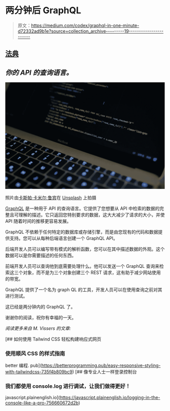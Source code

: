 # 两分钟后 GraphQL

> 原文：<https://medium.com/codex/graphql-in-one-minute-d72332ad9b1e?source=collection_archive---------19----------------------->

## [法典](http://medium.com/codex)

## *你的 API 的查询语言。*

![](img/1e633551f96d5f3b097a4c5ced6b57f3.png)

照片由[卡斯帕·卡米尔·鲁宾](https://unsplash.com/@casparrubin?utm_source=unsplash&utm_medium=referral&utm_content=creditCopyText)在 [Unsplash](/s/photos/query?utm_source=unsplash&utm_medium=referral&utm_content=creditCopyText) 上拍摄

[GraphQL](https://graphql.org/) 是一种用于 API 的查询语言。它提供了您想要从 API 中检索的数据的完整且可理解的描述。它只返回您特别要求的数据，这大大减少了请求的大小，并使 API 随着时间的推移更容易发展。

GraphQL 不依赖于任何特定的数据库或存储引擎，而是由您现有的代码和数据提供支持。您可以从每种后端语言创建一个 GraphQL API。

后端开发人员可以编写带有模式的解析函数，您可以在其中描述数据的外观。这个数据可以是你需要描述的任何东西。

前端开发人员可以查询他到底需要处理什么。他可以发送一个 GraphQL 查询来检索这三个对象，而不是为三个对象创建三个 REST 请求，这有助于减少网站使用的带宽。

GraphQL 提供了一个名为 graph QL 的工具，开发人员可以在使用查询之前对其进行测试。

这已经是两分钟内的 GraphQL 了。

谢谢你的阅读，祝你有幸福的一天。

*阅读更多来自 M. Vissers 的文章:*

[](https://betterprogramming.pub/easy-responsive-styling-with-tailwindcss-735f4b809bc9) [## 如何使用 Tailwind CSS 轻松构建响应式网页

### 使用顺风 CSS 的样式指南

better 编程. pub](https://betterprogramming.pub/easy-responsive-styling-with-tailwindcss-735f4b809bc9) [](https://javascript.plainenglish.io/logging-in-the-console-like-a-pro-756660672d2b) [## 像专业人士一样登录控制台

### 我们都使用 console.log 进行调试，让我们做得更好！

javascript.plainenglish.io](https://javascript.plainenglish.io/logging-in-the-console-like-a-pro-756660672d2b)
